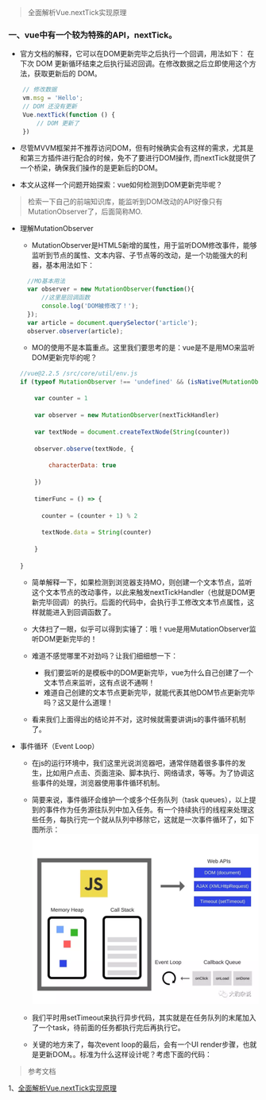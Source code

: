 >全面解析Vue.nextTick实现原理

### 一、vue中有一个较为特殊的API，nextTick。

- 官方文档的解释，它可以在DOM更新完毕之后执行一个回调，用法如下：
在下次 DOM 更新循环结束之后执行延迟回调。在修改数据之后立即使用这个方法，获取更新后的 DOM。
```javascript
    // 修改数据
    vm.msg = 'Hello';
    // DOM 还没有更新
    Vue.nextTick(function () {
        // DOM 更新了
    })
```

- 尽管MVVM框架并不推荐访问DOM，但有时候确实会有这样的需求，尤其是和第三方插件进行配合的时候，免不了要进行DOM操作, 而nextTick就提供了一个桥梁，确保我们操作的是更新后的DOM。

- 本文从这样一个问题开始探索：vue如何检测到DOM更新完毕呢？
>检索一下自己的前端知识库，能监听到DOM改动的API好像只有MutationObserver了，后面简称MO.


- 理解MutationObserver
  - MutationObserver是HTML5新增的属性，用于监听DOM修改事件，能够监听到节点的属性、文本内容、子节点等的改动，是一个功能强大的利器，基本用法如下：
  ```javascript
    //MO基本用法
    var observer = new MutationObserver(function(){
        //这里是回调函数
        console.log('DOM被修改了！');
    });
    var article = document.querySelector('article');
    observer.observer(article);
  ```

  - MO的使用不是本篇重点。这里我们要思考的是：vue是不是用MO来监听DOM更新完毕的呢？

  ```javascript
  //vue@2.2.5 /src/core/util/env.js
  if (typeof MutationObserver !== 'undefined' && (isNative(MutationObserver) ||                      MutationObserver.toString() === '[object MutationObserverConstructor]')) {

      var counter = 1

      var observer = new MutationObserver(nextTickHandler)

      var textNode = document.createTextNode(String(counter))

      observer.observe(textNode, {

          characterData: true

      })

      timerFunc = () => {

        counter = (counter + 1) % 2

        textNode.data = String(counter)

      }

  }
  ```

  - 简单解释一下，如果检测到浏览器支持MO，则创建一个文本节点，监听这个文本节点的改动事件，以此来触发nextTickHandler（也就是DOM更新完毕回调）的执行。后面的代码中，会执行手工修改文本节点属性，这样就能进入到回调函数了。

  - 大体扫了一眼，似乎可以得到实锤了：哦！vue是用MutationObserver监听DOM更新完毕的！

  - 难道不感觉哪里不对劲吗？让我们细细想一下：
     - 我们要监听的是模板中的DOM更新完毕，vue为什么自己创建了一个文本节点来监听，这有点说不通啊！
     - 难道自己创建的文本节点更新完毕，就能代表其他DOM节点更新完毕吗？这又是什么道理！

  - 看来我们上面得出的结论并不对，这时候就需要讲讲js的事件循环机制了。


- 事件循环（Event Loop）
  - 在js的运行环境中，我们这里光说浏览器吧，通常伴随着很多事件的发生，比如用户点击、页面渲染、脚本执行、网络请求，等等。为了协调这些事件的处理，浏览器使用事件循环机制。
  - 简要来说，事件循环会维护一个或多个任务队列（task queues），以上提到的事件作为任务源往队列中加入任务。有一个持续执行的线程来处理这些任务，每执行完一个就从队列中移除它，这就是一次事件循环了，如下图所示：
  ![](./image/event.png)

  - 我们平时用setTimeout来执行异步代码，其实就是在任务队列的末尾加入了一个task，待前面的任务都执行完后再执行它。

  - 关键的地方来了，每次event loop的最后，会有一个UI render步骤，也就是更新DOM。。标准为什么这样设计呢？考虑下面的代码：



>参考文档

  1、[全面解析Vue.nextTick实现原理](https://juejin.im/entry/5aced80b518825482e39441e)